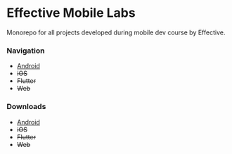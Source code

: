 # Effective Mobile Labs
Monorepo for all projects developed during mobile dev course by Effective.

### Navigation
- [Android](/android/README.md)
- ~~iOS~~
- ~~Flutter~~
- ~~Web~~

### Downloads
- [Android](/downloads/EffectiveLabOne.apk)
- ~~iOS~~
- ~~Flutter~~
- ~~Web~~
